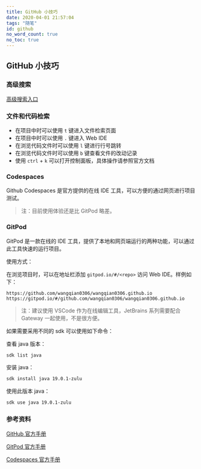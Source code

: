 ```yaml
---
title: GitHub 小技巧
date: 2020-04-01 21:57:04
tags: "随笔"
id: github
no_word_count: true
no_toc: true
---
```


## GitHub 小技巧

### 高级搜索

[高级搜索入口](https://github.com/search/advanced)

### 文件和代码检索

- 在项目中时可以使用 `t` 键进入文件检索页面
- 在项目中时可以使用 `.` 键进入 Web IDE
- 在浏览代码文件时可以使用 `l` 键进行行号跳转
- 在浏览代码文件时可以使用 `b` 键查看文件的改动记录
- 使用 `ctrl` + `k` 可以打开控制面板，具体操作请参照官方文档

### Codespaces

Github Codespaces 是官方提供的在线 IDE 工具，可以方便的通过网页进行项目测试。

> 注：目前使用体验还是比 GitPod 略差。

### GitPod 

GitPod 是一款在线的 IDE 工具，提供了本地和网页端运行的两种功能，可以通过此工具快速的运行项目。

使用方式：

在浏览项目时，可以在地址栏添加 `gitpod.io/#/<repo>` 访问 Web IDE。样例如下：

```text
https://github.com/wangqian0306/wangqian0306.github.io
https://gitpod.io/#/github.com/wangqian0306/wangqian0306.github.io
```

> 注：建议使用 VSCode 作为在线编辑工具，JetBrains 系列需要配合 Gateway 一起使用，不是很方便。

如果需要采用不同的 sdk 可以使用如下命令：

查看 java 版本：

```bash
sdk list java 
```

安装 java：

```bash
sdk install java 19.0.1-zulu
```

使用此版本 java：

```bash
sdk use java 19.0.1-zulu
```

### 参考资料

[GitHub 官方手册](https://docs.github.com/cn)

[GitPod 官方手册](https://www.gitpod.io/docs)

[Codespaces 官方手册](https://docs.github.com/en/codespaces)
